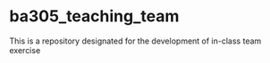 # ba305_teaching_team
This is a repository designated for the development of in-class team exercise
